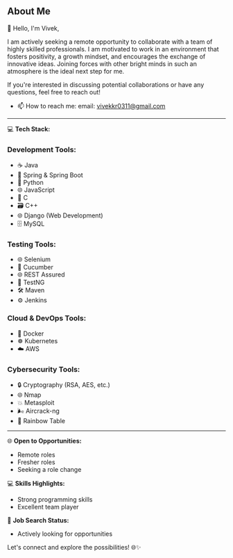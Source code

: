 ## About Me

👋 Hello, I'm Vivek,

I am actively seeking a remote opportunity to collaborate with a team of highly skilled professionals. I am motivated to work in an environment that fosters positivity, a growth mindset, and encourages the exchange of innovative ideas. Joining forces with other bright minds in such an atmosphere is the ideal next step for me.

If you're interested in discussing potential collaborations or have any questions, feel free to reach out!

- 📫 How to reach me: email: vivekkr0311@gmail.com

---

💻 **Tech Stack:**

### Development Tools:
- ☕ Java
- 🌱 Spring & Spring Boot
- 🐍 Python
- 🌐 JavaScript
- 🤖 C
- 🗃️ C++
- 🌐 Django (Web Development)
- 🗄️ MySQL

### Testing Tools:
- 🌐 Selenium
- 🥒 Cucumber
- 🌐 REST Assured
- 🧪 TestNG
- 🛠️ Maven
- ⚙️ Jenkins

### Cloud & DevOps Tools:
- 🐳 Docker
- ☸️ Kubernetes
- ☁️ AWS

### Cybersecurity Tools:
- 🔒 Cryptography (RSA, AES, etc.)
- 🌐 Nmap
- 💥 Metasploit
- 🌬️ Aircrack-ng
- 🌈 Rainbow Table

---

🌐 **Open to Opportunities:**
- Remote roles
- Fresher roles
- Seeking a role change

💻 **Skills Highlights:**
- Strong programming skills
- Excellent team player

🚀 **Job Search Status:**
- Actively looking for opportunities

Let's connect and explore the possibilities! 🌐✨
